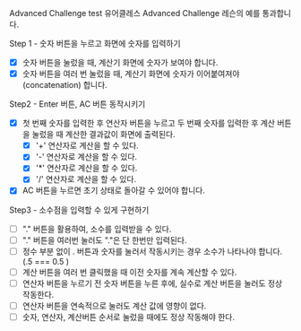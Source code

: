 Advanced Challenge test
유어클레스 Advanced Challenge 레슨의 예를 통과합니다.

Step 1 - 숫자 버튼을 누르고 화면에 숫자를 입력하기

- [x] 숫자 버튼을 눌렀을 때, 계산기 화면에 숫자가 보여야 합니다.
- [x] 숫자 버튼을 여러 번 눌렀을 때, 계산기 화면에 숫자가 이어붙여져야(concatenation) 합니다.

Step2 - Enter 버튼, AC 버튼 동작시키기

- [x] 첫 번째 숫자를 입력한 후 연산자 버튼을 누르고 두 번째 숫자를 입력한 후 계산 버튼을 눌렀을 때 계산한 결과값이 화면에 출력된다.
  - [x] '+' 연산자로 계산을 할 수 있다.
  - [x] '-' 연산자로 계산을 할 수 있다.
  - [x] '\*' 연산자로 계산을 할 수 있다.
  - [x] '/' 연산자로 계산을 할 수 있다.
- [x] AC 버튼을 누르면 초기 상태로 돌아갈 수 있어야 합니다.

Step3 - 소수점을 입력할 수 있게 구현하기

- [ ] "." 버튼을 활용하여, 소수를 입력받을 수 있다.
- [ ] "." 버튼을 여러번 눌러도 "."은 단 한번만 입력된다.
- [ ] 정수 부분 없이 . 버튼과 숫자를 눌러서 작동시키는 경우 소수가 나타나야 합니다. (.5 === 0.5 )
- [ ] 계산 버튼을 여러 번 클릭했을 때 이전 숫자를 계속 계산할 수 있다.
- [ ] 연산자 버튼을 누르기 전 숫자 버튼을 누른 후에, 실수로 계산 버튼을 눌러도 정상 작동한다.
- [ ] 연산자 버튼을 연속적으로 눌러도 계산 값에 영향이 없다.
- [ ] 숫자, 연산자, 계산버튼 순서로 눌렀을 때에도 정상 작동해야 한다.
